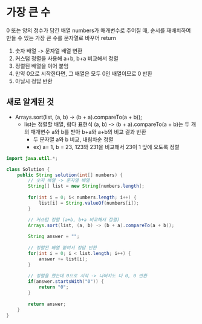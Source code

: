 # 가장 큰 수
0 또는 양의 정수가 담긴 배열 numbers가 매개변수로 주어질 때, 순서를 재배치하여 만들 수 있는 가장 큰 수를 문자열로 바꾸어 return

1. 숫자 배열 -> 문자열 배열 변환
2. 커스텀 정렬을 사용해 a+b, b+a 비교해서 정렬
3. 정렬된 배열을 이어 붙임
4. 만약 0으로 시작한다면, 그 배열은 모두 0인 배열이므로 0 반환
5. 아닐시 정답 반환

## 새로 알게된 것
- Arrays.sort(list, (a, b) -> (b + a).compareTo(a + b));
  - list는 정렬할 배열, 람다 표현식 (a, b) -> (b + a).compareTo(a + b)는  두 개의 매개변수 a와 b를 받아 b+a와 a+b의 비교 결과 반환
    - 두 문자열 a와 b 비교, 내림차순 정렬
    - ex) a= 1, b = 23, 123와 231을 비교해서 23이 1 앞에 오도록 정렬 
```java
import java.util.*;

class Solution {
    public String solution(int[] numbers) {
        // 숫자 배열 -> 문자열 배열
        String[] list = new String[numbers.length];
        
        for(int i = 0; i< numbers.length; i++) {
            list[i] = String.valueOf(numbers[i]);
        }

        // 커스텀 정렬 (a+b, b+a 비교해서 정렬)
        Arrays.sort(list, (a, b) -> (b + a).compareTo(a + b));
        
        String answer = "";
        
        // 정렬된 배열 붙여서 정답 반환
        for(int i = 0; i < list.length; i++) {
            answer += list[i];
        }
        
        // 정렬을 했는데 0으로 시작 -> 나머지도 다 0, 0 반환
        if(answer.startsWith("0")) {
            return "0";
        } 
        
        return answer;
    }
}

```
